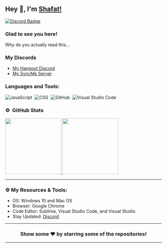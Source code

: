 ## Hey 👋, I'm [Shafat!](https://developnest.com/)


[![Discord Badge](https://img.shields.io/badge/-Discord-0e76a8?style=flat-square&logo=Discord&logoColor=white)](https://discord.gg/bvmtFu5cJu)

### Glad to see you here! &nbsp; 

Why do you actually read this...

<img align="right" alt="" src="https://media.discordapp.net/attachments/970249904981176380/1129100507022114826/Banner-01.png?width=1440&height=346" />


### My Discords

- [My Hangout Discord](https://discord.gg/bvmtFu5cJu)
- [My SyncMe Server](https://discord.gg/Yn7ctmKmvq)

### Languages and Tools:

![JavaScript](https://img.shields.io/badge/-JavaScript-333333?style=flat&logo=javascript)&nbsp;
![CSS](https://img.shields.io/badge/-CSS-333333?style=flat&logo=CSS3&logoColor=1572B6)&nbsp;
![GitHub](https://img.shields.io/badge/-GitHub-333333?style=flat&logo=github)&nbsp;
![Visual Studio Code](https://img.shields.io/badge/-Visual%20Studio%20Code-333333?style=flat&logo=visual-studio-code&logoColor=007ACC)&nbsp;

### ⚙️ &nbsp;GitHub Stats

<p align="left">
<a href="https://github.com/Shafat21">
  <img height="180em" src="https://github-readme-stats-eight-theta.vercel.app/api?username=Shafat21&show_icons=true&theme=react&include_all_commits=true&count_private=true"/>
  <img height="180em" src="https://github-readme-stats-eight-theta.vercel.app/api/top-langs/?username=braxtongpoll&layout=compact&langs_count=8&theme=react"/>
</a>
</p>

---

### ⚙️ My Resources & Tools:

- OS: Windows 10 and Mac OS
- Browser: Google Chrome
- Code Editor: Sublime, Visual Studio Code, and Visual Studio
- Stay Updated: [Discord](https://discord.gg/bvmtFu5cJu)

---

<h3 align=center>Show some ❤️ by starring some of the repositories!</h3>

---
